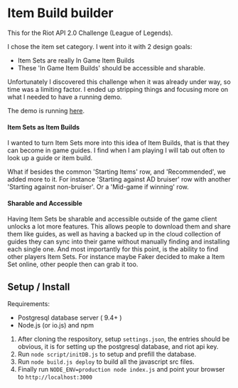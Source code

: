 # Item Build builder 

This for the Riot API 2.0 Challenge (League of Legends). 

I chose the item set category. I went into it with 2 design goals:
- Item Sets are really In Game Item Builds
- These 'In Game Item Builds' should be accessible and sharable.

Unfortunately I discovered this challenge when it was already under way, so time was a limiting factor. I ended up stripping things and focusing more on what I needed to have a running demo.

The demo is running [here](http://league-asdf12.rhcloud.com/#/).

#### Item Sets as Item Builds
I wanted to turn Item Sets more into this idea of Item Builds, that is that they can become in game guides. I find when I am playing I will tab out often to look up a guide or item build. 

What if besides the common 'Starting Items' row, and 'Recommended', we added more to it. For instance 'Starting against AD bruiser' row with another 'Starting against non-bruiser'. Or a 'Mid-game if winning' row.

#### Sharable and Accessible
Having Item Sets be sharable and accessible outside of the game client unlocks a lot more features. This allows people to download them and share them like guides, as well as having a backed up in the cloud collection of guides they can sync into their game without manually finding and installing each single one. And most importantly for this point, is the ability to find other players Item Sets. For instance maybe Faker decided to make a Item Set online, other people then can grab it too.

## Setup / Install
Requirements:
- Postgresql database server ( 9.4+ )
- Node.js (or io.js) and npm

1. After cloning the respository, setup `settings.json`, the entries should be obvious, it is for setting up the postgresql database, and riot api key.
2. Run `node script/initDB.js` to setup and prefill the database.
3. Run `node build.js deploy` to build all the javascript src files.
4. Finally run `NODE_ENV=production node index.js` and point your browser to `http://localhost:3000`